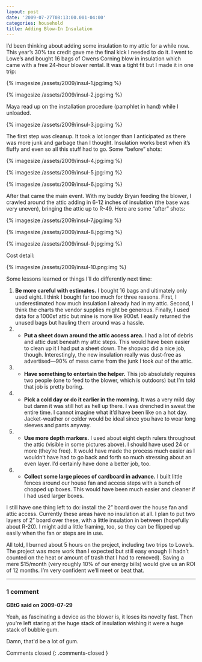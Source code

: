 ```yaml
---
layout: post
date: '2009-07-27T08:13:00.001-04:00'
categories: household
title: Adding Blow-In Insulation
---
```


I’d been thinking about adding some insulation to my attic for a while now. This year’s 30% tax credit gave me the final kick I needed to do it. I went to Lowe’s and bought 16 bags of Owens Corning blow in insulation which came with a free 24-hour blower rental. It was a tight fit but I made it in one trip:  

{% imagesize /assets/2009/insul-1.jpg:img %}

{% imagesize /assets/2009/insul-2.jpg:img %}


Maya read up on the installation procedure (pamphlet in hand) while I unloaded.

{% imagesize /assets/2009/insul-3.jpg:img %}

The first step was cleanup. It took a lot longer than I anticipated as there was more junk and garbage than I thought. Insulation works best when it’s fluffy and even so all this stuff had to go. Some “before” shots:  

{% imagesize /assets/2009/insul-4.jpg:img %}

{% imagesize /assets/2009/insul-5.jpg:img %}

{% imagesize /assets/2009/insul-6.jpg:img %}

After that came the main event. With my buddy Bryan feeding the blower, I crawled around the attic adding in 6-12 inches of insulation (the base was very uneven), bringing the attic up to R-49. Here are some “after” shots:  

{% imagesize /assets/2009/insul-7.jpg:img %}

{% imagesize /assets/2009/insul-8.jpg:img %}

{% imagesize /assets/2009/insul-9.jpg:img %}

Cost detail:

{% imagesize /assets/2009/insul-10.png:img %}

Some lessons learned or things I’ll do differently next time:  

  1. **Be more careful with estimates.** I bought 16 bags and ultimately only used eight. I think I bought far too much for three reasons. First, I underestimated how much insulation I already had in my attic. Second, I think the charts the vendor supplies might be generous. Finally, I used data for a 1000sf attic but mine is more like 900sf. I easily returned the unused bags but hauling them around was a hassle.     
  2. * **Put a sheet down around the attic access area.** I had a lot of debris and attic dust beneath my attic steps. This would have been easier to clean up it I had put a sheet down. The shopvac did a nice job, though. Interestingly, the new insulation really was dust-free as advertised—90% of mess came from the junk I took *out* of the attic.    
  3. * **Have something to entertain the helper.** This job absolutely requires two people (one to feed to the blower, which is outdoors) but I’m told that job is pretty boring.     
  4. * **Pick a cold day or do it earlier in the morning.** It was a very mild day but damn it was still hot as hell up there. I was drenched in sweat the entire time. I cannot imagine what it’d have been like on a hot day. Jacket-weather or colder would be ideal since you have to wear long sleeves and pants anyway.    
  5. * **Use more depth markers.** I used about eight depth rulers throughout the attic (visible in some pictures above). I should have used 24 or more (they’re free). It would have made the process much easier as I wouldn’t have had to go back and forth so much stressing about an even layer. I’d certainly have done a better job, too.    
  6. * **Collect some large pieces of cardboard in advance.** I built little fences around our house fan and access steps with a bunch of chopped up boxes. This would have been much easier and cleaner if I had used larger boxes.

I still have one thing left to do: install the 2” board over the house fan and attic access. Currently these areas have no insulation at all. I plan to put two layers of 2” board over these, with a little insulation in between (hopefully about R-20). I might add a little framing, too, so they can be flipped up easily when the fan or steps are in use.

All told, I burned about 5 hours on the project, including two trips to Lowe’s. The project was more work than I expected but still easy enough (I hadn’t counted on the heat or amount of trash that I had to removed). Saving a mere $15/month (very roughly 10% of our energy bills) would give us an ROI of 12 months. I’m very confident we’ll meet or beat that.

---

### 1 comment

**GBtG said on 2009-07-29**

Yeah, as fascinating a device as the blower is, it loses its novelty fast.  Then you're left staring at the huge stack of insulation wishing it were a huge stack of bubble gum.  

Damn, that'd be a lot of gum.

Comments closed
{: .comments-closed }